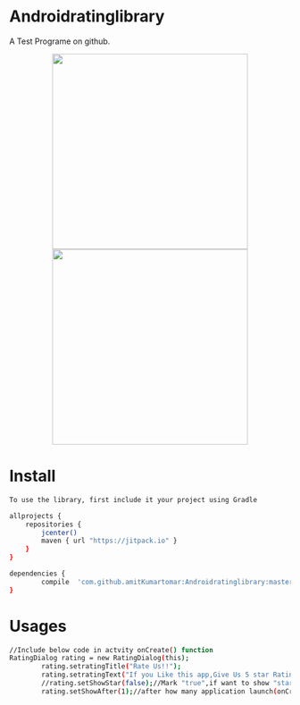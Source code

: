 # Androidratinglibrary

A Test Programe on github.

<p align="center">
  <img src="https://github.com/amitKumartomar/Androidratinglibrary/tree/master-SNAPSHOT/1.jpg" width="350"/>
  <img src="https://github.com/amitKumartomar/Androidratinglibrary/tree/master-SNAPSHOT/2.jpg" width="350"/>
</p>

# Install
```sh
To use the library, first include it your project using Gradle

allprojects {
    repositories {
        jcenter()
        maven { url "https://jitpack.io" }
    }
}

dependencies {
        compile  'com.github.amitKumartomar:Androidratinglibrary:master-SNAPSHOT'
}
```

# Usages
```sh
//Include below code in actvity onCreate() function 
RatingDialog rating = new RatingDialog(this);
        rating.setratingTitle("Rate Us!!");
        rating.setratingText("If you Like this app,Give Us 5 star Rating!!,Thanks!!");
        //rating.setShowStar(false);//Mark "true",if want to show "stars" in rating. 
        rating.setShowAfter(1);//after how many application launch(onCreate),dialog should pop up
```


